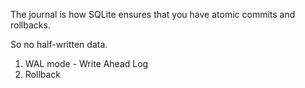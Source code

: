 The journal is how SQLite ensures that you have atomic commits and rollbacks.

So no half-written data.

1. WAL mode - Write Ahead Log
2. Rollback
